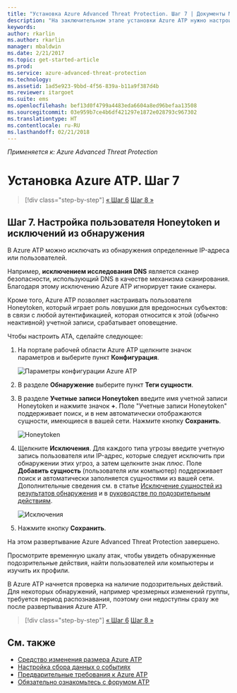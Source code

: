 ```yaml
---
title: "Установка Azure Advanced Threat Protection. Шаг 7 | Документы Майкрософт"
description: "На заключительном этапе установки Azure ATP нужно настроить пользователя Honeytoken."
keywords: 
author: rkarlin
ms.author: rkarlin
manager: mbaldwin
ms.date: 2/21/2017
ms.topic: get-started-article
ms.prod: 
ms.service: azure-advanced-threat-protection
ms.technology: 
ms.assetid: 1ad5e923-9bbd-4f56-839a-b11a9f387d4b
ms.reviewer: itargoet
ms.suite: ems
ms.openlocfilehash: bef13d0f4799a4483eda6604a8ed96befaa13508
ms.sourcegitcommit: 03e959b7ce4b6df421297e1872e028793c967302
ms.translationtype: HT
ms.contentlocale: ru-RU
ms.lasthandoff: 02/21/2018
---
```

*Применяется к: Azure Advanced Threat Protection*



# <a name="install-azure-atp---step-7"></a>Установка Azure ATP. Шаг 7

>[!div class="step-by-step"]
[« Шаг 6](install-atp-step6-vpn.md)
[Шаг 8 »](install-atp-step8-samr.md)

## <a name="step-7-configure-detection-exclusions-and-honeytoken-user"></a>Шаг 7. Настройка пользователя Honeytoken и исключений из обнаружения

В Azure ATP можно исключать из обнаружения определенные IP-адреса или пользователей. 

Например, **исключением исследования DNS** является сканер безопасности, использующий DNS в качестве механизма сканирования. Благодаря этому исключению Azure ATP игнорирует такие сканеры.  

Кроме того, Azure ATP позволяет настраивать пользователя Honeytoken, который играет роль ловушки для вредоносных субъектов: в связи с любой аутентификацией, которая относится к этой (обычно неактивной) учетной записи, срабатывает оповещение.

Чтобы настроить ATA, сделайте следующее:

1.  На портале рабочей области Azure ATP щелкните значок параметров и выберите пункт **Конфигурация**.

    ![Параметры конфигурации Azure ATP](media/atp-config-menu.png)

2.  В разделе **Обнаружение** выберите пункт **Теги сущности**.

3. В разделе **Учетные записи Honeytoken** введите имя учетной записи Honeytoken и нажмите значок **+**. Поле "Учетные записи Honeytoken" поддерживает поиск, и в нем автоматически отображаются сущности, имеющиеся в вашей сети. Нажмите кнопку **Сохранить**.

   ![Honeytoken](media/honeytoken-sensitive.png)

4. Щелкните **Исключения**. Для каждого типа угрозы введите учетную запись пользователя или IP-адрес, которые следует исключить при обнаружении этих угроз, а затем щелкните знак *плюс*. Поле **Добавить сущность** (пользователя или компьютер) поддерживает поиск и автоматически заполняется сущностями из вашей сети. Дополнительные сведения см. в статье [Исключение сущностей из результатов обнаружения](excluding-entities-from-detections.md) и в [руководстве по подозрительным действиям](suspicious-activity-guide.md).

   ![Исключения](media/exclusions.png)

5.  Нажмите кнопку **Сохранить**.


На этом развертывание Azure Advanced Threat Protection завершено.

Просмотрите временную шкалу атак, чтобы увидеть обнаруженные подозрительные действия, найти пользователей или компьютеры и изучить их профили.

В Azure ATP начнется проверка на наличие подозрительных действий. Для некоторых обнаружений, например чрезмерных изменений группы, требуется период распознавания, поэтому они недоступны сразу же после развертывания Azure ATP.



>[!div class="step-by-step"]
[« Шаг 6](install-atp-step6-vpn.md)
[Шаг 8 »](install-atp-step8-samr.md)

## <a name="see-also"></a>См. также
- [Средство изменения размера Azure ATP](http://aka.ms/aatpsizingtool)
- [Настройка сбора данных о событиях](configure-event-collection.md)
- [Предварительные требования к Azure ATP](atp-prerequisites.md)
- [Обязательно ознакомьтесь с форумом ATP](https://aka.ms/azureatpcommunity)
